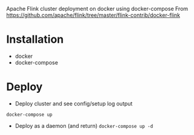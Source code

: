 Apache Flink cluster deployment on docker using docker-compose
From https://github.com/apache/flink/tree/master/flink-contrib/docker-flink

# Installation

- docker
- docker-compose


# Deploy

- Deploy cluster and see config/setup log output

```docker-compose up```


- Deploy as a daemon (and return) 
```docker-compose up -d```


